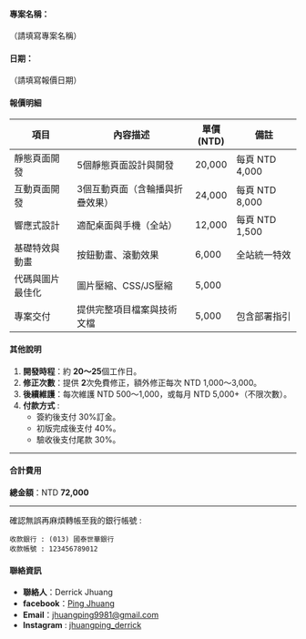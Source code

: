 #### **專案名稱**：

（請填寫專案名稱）

#### **日期**：

（請填寫報價日期）

#### **報價明細**

| 項目       | 內容描述             | 單價<br/> (NTD) | 備註           |
| -------- | ---------------- | ------------- | ------------ |
| 靜態頁面開發   | 5個靜態頁面設計與開發      | 20,000        | 每頁 NTD 4,000 |
| 互動頁面開發   | 3個互動頁面（含輪播與折疊效果） | 24,000        | 每頁 NTD 8,000 |
| 響應式設計    | 適配桌面與手機（全站）      | 12,000        | 每頁 NTD 1,500 |
| 基礎特效與動畫  | 按鈕動畫、滾動效果        | 6,000         | 全站統一特效       |
| 代碼與圖片最佳化 | 圖片壓縮、CSS/JS壓縮    | 5,000         |              |
| 專案交付     | 提供完整項目檔案與技術文檔    | 5,000         | 包含部署指引       |

#### **其他說明**

1. **開發時程**：約 **20～25**個工作日。
2. **修正次數**：提供 **2**次免費修正，額外修正每次 NTD 1,000～3,000。
3. **後續維護**：每次維護 NTD 500～1,000，或每月 NTD 5,000+（不限次數）。
4. **付款方式** :
   - 簽約後支付 30%訂金。
   - 初版完成後支付 40%。
   - 驗收後支付尾款 30%。

---

#### **合計費用**

**總金額**：NTD **72,000**

---

確認無誤再麻煩轉帳至我的銀行帳號 : 

```
收款銀行 : (013) 國泰世華銀行
收款帳號 : 123456789012
```

#### **聯絡資訊**

- **聯絡人**：Derrick Jhuang
- **facebook**：[Ping Jhuang](https://www.facebook.com/profile.php?id=61550261036714)
- **Email**：[jhuangping9981@gmail.com](jhuangping9981@gmail.com)
- **Instagram** : [jhuangping_derrick](https://www.instagram.com/jhuangping_derrick/#)
